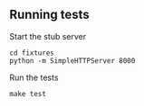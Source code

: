 
## Running tests

Start the stub server

    cd fixtures
    python -m SimpleHTTPServer 8000

Run the tests

    make test
